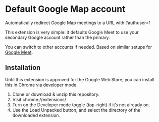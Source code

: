 Default Google Map account
===========================

Automatically redirect Google Map meetings to a URL with ?authuser=1

This extension is very simple: it defaults Google Meet to use your secondary Google account rather than the primary.

You can switch to other accounts if needed. Based on similar setups for [Google Meet](https://github.com/nilbus/default-google-meet-account). 

Installation
------------

Until this extension is approved for the Google Web Store, you can install this in Chrome via developer mode.

1. Clone or download & unzip this repository.
2. Visit chrome://extensions/
3. Turn on the Developer mode toggle (top-right) if it’s not already on.
4. Use the Load Unpacked button, and select the directory of the downloaded extension.

